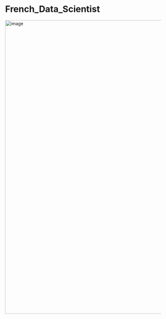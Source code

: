 # French_Data_Scientist

<img width="945" alt="image" src="https://github.com/user-attachments/assets/925b2fc9-d303-4ee9-b70f-3d84a9d9c800" />
